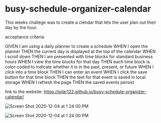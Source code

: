 # busy-schedule-organizer-calendar

This weeks challege was to create a clendar that lets the user plan out their day by the hour.

acceptance criteria:

GIVEN I am using a daily planner to create a schedule
WHEN I open the planner
THEN the current day is displayed at the top of the calendar
WHEN I scroll down
THEN I am presented with time blocks for standard business hours
WHEN I view the time blocks for that day
THEN each time block is color-coded to indicate whether it is in the past, present, or future
WHEN I click into a time block
THEN I can enter an event
WHEN I click the save button for that time block
THEN the text for that event is saved in local storage
WHEN I refresh the page
THEN the saved events persist


link to the website: https://pilar122.github.io/busy-schedule-organizer-calendar/

![Screen Shot 2020-12-04 at 1 24 00 PM](https://user-images.githubusercontent.com/71223784/101211257-21e83f00-3634-11eb-9241-a51f209ecd8e.png)

![Screen Shot 2020-12-04 at 1 24 00 PM](https://user-images.githubusercontent.com/71223784/101211221-0bda7e80-3634-11eb-96a6-42a8c0a3aa80.png)
